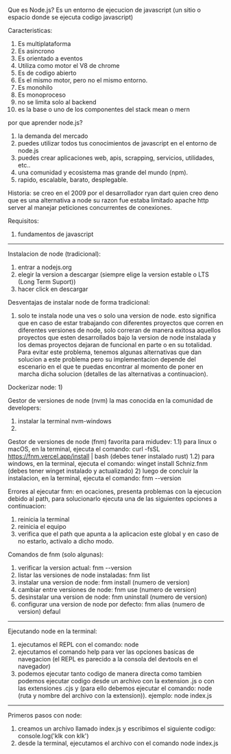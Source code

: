 Que es Node.js? 
Es un entorno de ejecucion de javascript (un sitio o espacio donde se ejecuta codigo javascript)

Caracteristicas:
1) Es multiplataforma
2) Es asincrono
3) Es orientado a eventos
4) Utiliza como motor el V8 de chrome
5) Es de codigo abierto
6) Es el mismo motor, pero no el mismo entorno.
7) Es monohilo
8) Es monoproceso
9) no se limita solo al backend
10) es la base o uno de los componentes del stack mean o mern

por que aprender node.js?
1) la demanda del mercado
2) puedes utilizar todos tus conocimientos de javascript en el entorno de node.js
3) puedes crear aplicaciones web, apis, scrapping, servicios, utilidades, etc..
4) una comunidad y ecosistema mas grande del mundo (npm).
5) rapido, escalable, barato, desplegable.

Historia:
se creo en el 2009 por el desarrollador ryan dart quien creo deno que es una alternativa a node
su razon fue estaba limitado apache http server al manejar peticiones concurrentes de conexiones.

Requisitos:
1) fundamentos de javascript

___________________________________________________________________________________________________________
Instalacion de node (tradicional):
1) entrar a nodejs.org
2) elegir la version a descargar (siempre elige la version estable o LTS (Long Term Suport))
3) hacer click en descargar

Desventajas de instalar node de forma tradicional:
1) solo te instala node una ves o solo una version de node.
esto significa que en caso de estar trabajando con diferentes proyectos que corren en diferentes versiones de node, solo correran de manera exitosa aquellos proyectos que esten desarrollados bajo la version de node instalada y los demas proyectos dejaran de funcional en parte o en su totalidad.
Para evitar este problema, tenemos algunas alternativas que dan solucion a este problema pero su implementacion depende del escenario en el que te puedas encontrar al momento de poner en marcha dicha solucion (detalles de las alternativas a continuacion).

Dockerizar node:
1) 

Gestor de versiones de node (nvm) la mas conocida en la comunidad de developers:
1) instalar la terminal nvm-windows
2) 

Gestor de versiones de node (fnm) favorita para midudev:
1.1) para linux o macOS, en la terminal, ejecuta el comando: curl -fsSL https://fnm.vercel.app/install | bash (debes tener instalado rust)
1.2) para windows, en la terminal, ejecuta el comando: winget install Schniz.fnm (debes tener winget instalado y actualizado)
2) luego de concluir la instalacion, en la terminal, ejecuta el comando: fnm --version

Errores al ejecutar fnm:
en ocaciones, presenta problemas con la ejecucion debido al path, para solucionarlo ejecuta una de las siguientes opciones a continuacion:
1) reinicia la terminal
2) reinicia el equipo
3) verifica que el path que apunta a la aplicacion este global y en caso de no estarlo, activalo a dicho modo.

Comandos de fnm (solo algunas):
1) verificar la version actual: fnm --version
2) listar las versiones de node instaladas: fnm list
3) instalar una version de node: fnm install (numero de version)
4) cambiar entre versiones de node: fnm use (numero de version)
5) desinstalar una version de node: fnm uninstall (numero de version)
6) configurar una version de node por defecto: fnm alias (numero de version) defaul

___________________________________________________________________________________________________________

Ejecutando node en la terminal:
1) ejecutamos el REPL con el comando: node
2) ejecutamos el comando help para ver las opciones basicas de navegacion (el REPL es parecido a la consola del devtools en el navegador)
3) podemos ejecutar tanto codigo de manera directa como tambien podemos ejecutar codigo desde un archivo con la extension .js o con las extensiones .cjs y (para ello debemos ejecutar el comando: node (ruta y nombre del archivo con la extension)).
ejemplo: node index.js

___________________________________________________________________________________________________________
Primeros pasos con node:
1) creamos un archivo llamado index.js y escribimos el siguiente codigo: console.log('klk con klk')
2) desde la terminal, ejecutamos el archivo con el comando node index.js


